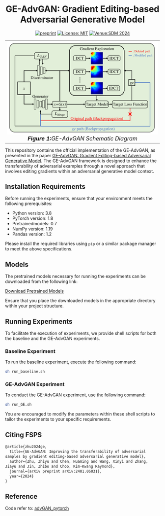 <div align="center">

# GE-AdvGAN: Gradient Editing-based Adversarial Generative Model

[![preprint](https://img.shields.io/static/v1?label=arXiv&message=2401.06031&color=B31B1B)](https://arxiv.org/abs/2401.06031)
[![License: MIT](https://img.shields.io/badge/License-MIT-yellow.svg)](https://opensource.org/licenses/MIT)
[![Venue:SDM 2024](https://img.shields.io/badge/Venue-SDM%202024-007CFF)](https://www.siam.org/conferences/cm/conference/sdm24)
</div>

<table align="center">
  <tr>
    <td align="center"> 
      <img src="./flowchart.png" alt="Image 1" style="width: 600px;"/> 
      <br>
      <em style="font-size: 18px;">  <strong style="font-size: 18px;">Figure 1:</strong>GE-AdvGAN Schematic Diagram</em>
    </td>
  </tr>
</table>

This repository contains the official implementation of the GE-AdvGAN, as presented in the paper [GE-AdvGAN: Gradient Editing-based Adversarial Generative Model](https://arxiv.org/abs/2401.06031). The GE-AdvGAN framework is designed to enhance the transferability of adversarial examples through a novel approach that involves editing gradients within an adversarial generative model context.



## Installation Requirements

Before running the experiments, ensure that your environment meets the following prerequisites:

- Python version: 3.8
- PyTorch version: 1.8
- Pretrainedmodels: 0.7
- NumPy version: 1.19
- Pandas version: 1.2

Please install the required libraries using `pip` or a similar package manager to meet the above specifications.

## Models

The pretrained models necessary for running the experiments can be downloaded from the following link:

[Download Pretrained Models](https://drive.google.com/file/d/1t0eNl5cgySR8Dg5Fpq04mWuoiY7yQEB4/view?usp=sharing)

Ensure that you place the downloaded models in the appropriate directory within your project structure.

## Running Experiments

To facilitate the execution of experiments, we provide shell scripts for both the baseline and the GE-AdvGAN experiments.

### Baseline Experiment

To run the baseline experiment, execute the following command:

```bash
sh run_baseline.sh
```

### GE-AdvGAN Experiment

To conduct the GE-AdvGAN experiment, use the following command:

```bash
sh run_GE.sh
```

You are encouraged to modify the parameters within these shell scripts to tailor the experiments to your specific requirements.

## Citing FSPS

```
@article{zhu2024ge,
  title={GE-AdvGAN: Improving the transferability of adversarial samples by gradient editing-based adversarial generative model},
  author={Zhu, Zhiyu and Chen, Huaming and Wang, Xinyi and Zhang, Jiayu and Jin, Zhibo and Choo, Kim-Kwang Raymond},
  journal={arXiv preprint arXiv:2401.06031},
  year={2024}
}
```

## Reference

Code refer to: [advGAN_pytorch](https://github.com/mathcbc/advGAN_pytorch.git)

